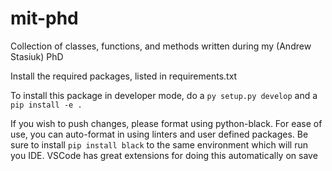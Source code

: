 # mit-phd
Collection of classes, functions, and methods written during my (Andrew Stasiuk) PhD

Install the required packages, listed in requirements.txt

To install this package in developer mode, do a
`py setup.py develop`
and a
`pip install -e .`

If you wish to push changes, please format using python-black. For ease of use, you can
auto-format in using linters and user defined packages. Be sure to install
`pip install black`
to the same environment which will run you IDE. VSCode has great extensions for doing
this automatically on save
